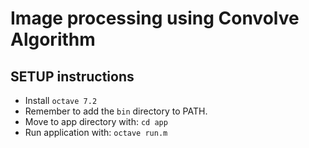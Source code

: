 # Image processing using Convolve Algorithm

## SETUP instructions

* Install `octave 7.2`
* Remember to add the `bin` directory to PATH.
* Move to app directory with: `cd app`
* Run application with: `octave run.m`

